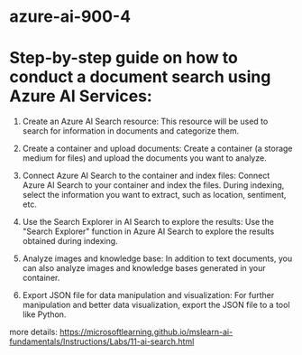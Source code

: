 # azure-ai-900-4
# Step-by-step guide on how to conduct a document search using Azure AI Services:

1. Create an Azure AI Search resource: This resource will be used to search for information in documents and categorize them.

2. Create a container and upload documents: Create a container (a storage medium for files) and upload the documents you want to analyze.

3. Connect Azure AI Search to the container and index files: Connect Azure AI Search to your container and index the files. During indexing, select the information you want to extract, such as location, sentiment, etc.

4. Use the Search Explorer in AI Search to explore the results: Use the "Search Explorer" function in Azure AI Search to explore the results obtained during indexing.

5. Analyze images and knowledge base: In addition to text documents, you can also analyze images and knowledge bases generated in your container.

6. Export JSON file for data manipulation and visualization: For further manipulation and better data visualization, export the JSON file to a tool like Python.


more details: https://microsoftlearning.github.io/mslearn-ai-fundamentals/Instructions/Labs/11-ai-search.html
